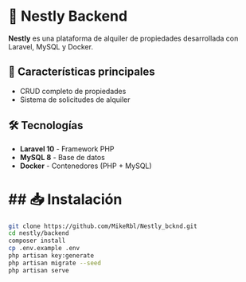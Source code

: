 # 🏡 Nestly Backend 

**Nestly** es una plataforma de alquiler de propiedades desarrollada con Laravel, MySQL y Docker.

## 🚀 Características principales
- CRUD completo de propiedades
- Sistema de solicitudes de alquiler

## 🛠 Tecnologías
- **Laravel 10** - Framework PHP
- **MySQL 8** - Base de datos
- **Docker** - Contenedores (PHP + MySQL)

# ## 📥 Instalación  
```sh
git clone https://github.com/MikeRbl/Nestly_bcknd.git
cd nestly/backend
composer install
cp .env.example .env
php artisan key:generate
php artisan migrate --seed
php artisan serve
